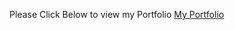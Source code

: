 Please Click Below to view my Portfolio
[My Portfolio](https://sites.google.com/view/aryalrupendra-portfolio/professional)
